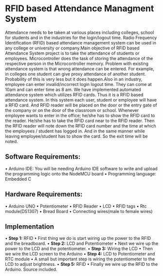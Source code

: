 # RFID based Attendance Managment System
Attendance needs to be taken at various places including colleges, school for students and in the industries for the login/logout time. Radio Frequency Identification (RFID) based attendance management system can be used in any college or university or company.Main objective of RFID based Attendance System project is to take the attendance of students or employees. Microcontroller does the task of storing the attendance of the respective person in the Microcontroller memory.
           Problem with existing attendance system is that wrong attendance can be entered. For example, in  colleges one student can give proxy attendance of another student. Probability of this is very less but it does happen.Also in an industry, employee can enter invalid/incorrect login logout time. They can come at 10am and can enter time as 8 am.
We have implemented automated attendance system which utilizes RFID cards. Thus it is a RFID based attendance system. In this system each user, student or employee will have a RFID card. And RFID reader will be placed on the door or the entry gate of the company or on the door of the classroom or school. Whenever employee wants to enter in the office; he/she has to show the RFID card to the reader. He/she has to take the RFID card near to the RFID reader. Then the RFID reader will note down the RFID card number and the time at which the employees / student has logged in. And in the same manner while leaving employee/student has to show the card. So the exit time will be noted.

## Software Requirements:  
•	Arduino IDE: You will be needing Arduino IDE software to write and upload the programming logic onto the NodeMCU board
•	Programming language: Embedded C
## Hardware Requirements:  
•	Arduino UNO
•	Potentiometer
•	RFID Reader
•	LCD
•	RFID tags
•	Rtc module(DS1307)
•	Bread Board
•	Connecting wires(male to female wires)

## Implementation
•	**Step 1:** RFID
•	First thing we do is start wiring up the power to the RFID and the breadboard.
•	**Step 2:** LCD and Potentiometer
•	Next we wire up the power to the LCD and the potentiometer.
•	**Step 3:** Wiring the LCD
•	Then we wire the LCD screen to the Arduino
•	**Step 4:** LCD to Potentiometer and RTC module
•	A small but important step is wiring the potentiometer to the LCD to adjust brightness.
•	**Step 5:** RFID
•	Finally we wire up the RFID to the Arduino. Source included.


